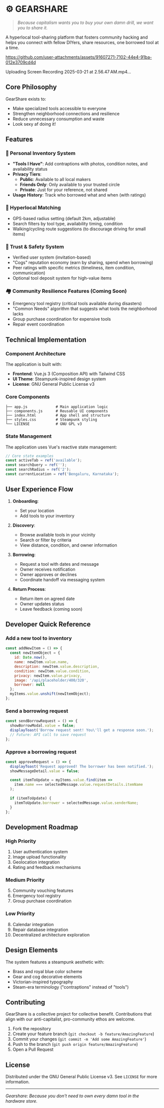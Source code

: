 # ⚙️ GEARSHARE

> *Because capitalism wants you to buy your own damn drill, we want you to share it.*

A hyperlocal tool-sharing platform that fosters community hacking and helps you connect with fellow DIYers, share resources, one borrowed tool at a time.

https://github.com/user-attachments/assets/91607271-7102-44e4-91ba-012e3709cd4d


Uploading Screen Recording 2025-03-21 at 2.56.47 AM.mp4…



## Core Philosophy

GearShare exists to:
- Make specialized tools accessible to everyone
- Strengthen neighborhood connections and resilience
- Reduce unnecessary consumption and waste
- Look sexy af doing it!

## Features

### 🧰 Personal Inventory System
- **"Tools I Have"**: Add contraptions with photos, condition notes, and availability status
- **Privacy Tiers**:
  - **Public**: Available to all local makers
  - **Friends Only**: Only available to your trusted circle
  - **Private**: Just for your reference, not shared
- **Usage History**: Track who borrowed what and when (with ratings)

### 📍 Hyperlocal Matching
- GPS-based radius setting (default 2km, adjustable)
- Search filters by tool type, availability timing, condition
- Walking/cycling route suggestions (to discourage driving for small items)

### 🤝 Trust & Safety System
- Verified user system (invitation-based)
- "Cogs" reputation economy (earn by sharing, spend when borrowing)
- Peer ratings with specific metrics (timeliness, item condition, communication)
- Optional tool deposit system for high-value items

### 🏘️ Community Resilience Features (Coming Soon)
- Emergency tool registry (critical tools available during disasters)
- "Common Needs" algorithm that suggests what tools the neighborhood lacks
- Group purchase coordination for expensive tools
- Repair event coordination

## Technical Implementation

### Component Architecture
The application is built with:
- **Frontend**: Vue.js 3 (Composition API) with Tailwind CSS
- **UI Theme**: Steampunk-inspired design system
- **License**: GNU General Public License v3

### Core Components
```
├── app.js             # Main application logic
├── components.js      # Reusable UI components
├── index.html         # App shell and structure
├── styles.css         # Steampunk styling
└── LICENSE            # GNU GPL v3
```

### State Management

The application uses Vue's reactive state management:
```javascript
// Core state examples
const activeTab = ref('available');
const searchQuery = ref('');
const searchRadius = ref('2');
const currentLocation = ref('Bengaluru, Karnataka');
```

## User Experience Flow

1. **Onboarding**:
   - Set your location
   - Add tools to your inventory

2. **Discovery**:
   - Browse available tools in your vicinity
   - Search or filter by criteria
   - View distance, condition, and owner information

3. **Borrowing**:
   - Request a tool with dates and message
   - Owner receives notification
   - Owner approves or declines
   - Coordinate handoff via messaging system

4. **Return Process**:
   - Return item on agreed date
   - Owner updates status
   - Leave feedback (coming soon)

## Developer Quick Reference

### Add a new tool to inventory
```javascript
const addNewItem = () => {
  const newItemObject = {
    id: Date.now(),
    name: newItem.value.name,
    description: newItem.value.description,
    condition: newItem.value.condition,
    privacy: newItem.value.privacy,
    image: '/api/placeholder/400/320',
    borrower: null
  };
  myItems.value.unshift(newItemObject);
};
```

### Send a borrowing request
```javascript
const sendBorrowRequest = () => {
  showBorrowModal.value = false;
  displayToast('Borrow request sent! You\'ll get a response soon.');
  // Future: API call to save request
};
```

### Approve a borrowing request
```javascript
const approveRequest = () => {
  displayToast('Request approved! The borrower has been notified.');
  showMessageDetail.value = false;
  
  const itemToUpdate = myItems.value.find(item =>
    item.name === selectedMessage.value.requestDetails.itemName
  );
  
  if (itemToUpdate) {
    itemToUpdate.borrower = selectedMessage.value.senderName;
  }
};
```

## Development Roadmap

### High Priority
1. User authentication system
2. Image upload functionality
3. Geolocation integration
4. Rating and feedback mechanisms

### Medium Priority
5. Community vouching features
6. Emergency tool registry
7. Group purchase coordination

### Low Priority
8. Calendar integration
9. Repair database integration
10. Decentralized architecture exploration

## Design Elements

The system features a steampunk aesthetic with:
- Brass and royal blue color scheme
- Gear and cog decorative elements
- Victorian-inspired typography
- Steam-era terminology ("contraptions" instead of "tools")

## Contributing

GearShare is a collective project for collective benefit. Contributions that align with our anti-capitalist, pro-community ethos are welcome.

1. Fork the repository
2. Create your feature branch (`git checkout -b feature/AmazingFeature`)
3. Commit your changes (`git commit -m 'Add some AmazingFeature'`)
4. Push to the branch (`git push origin feature/AmazingFeature`)
5. Open a Pull Request

## License

Distributed under the GNU General Public License v3. See `LICENSE` for more information.

---

*Gearshare: Because you don't need to own every damn tool in the hardware store.*

